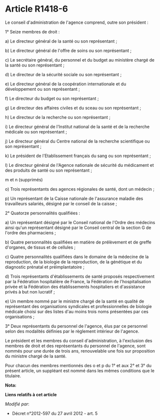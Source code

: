 # Article R1418-6

Le conseil d'administration de l'agence comprend, outre son président : 

1° Seize membres de droit : 

a) Le directeur général de la santé ou son représentant ; 

b) Le directeur général de l'offre de soins ou son représentant ; 

c) Le secrétaire général, du personnel et du budget au ministère chargé de la santé ou son représentant ; 

d) Le directeur de la sécurité sociale ou son représentant ; 

e) Le directeur général de la coopération internationale et du développement ou son représentant ; 

f) Le directeur du budget ou son représentant ; 

g) Le directeur des affaires civiles et du sceau ou son représentant ; 

h) Le directeur de la recherche ou son représentant ; 

i) Le directeur général de l'Institut national de la santé et de la recherche médicale ou son représentant ; 

j) Le directeur général du Centre national de la recherche scientifique ou son représentant ; 

k) Le président de l'Etablissement français du sang ou son représentant ; 

l) Le directeur général de l'Agence nationale de sécurité du médicament et des produits de santé ou son représentant ; 

m et n (supprimés) 

o) Trois représentants des agences régionales de santé, dont un médecin ; 

p) Un représentant de la Caisse nationale de l'assurance maladie des travailleurs salariés, désigné par le conseil de la
caisse ; 

2° Quatorze personnalités qualifiées : 

a) Un représentant désigné par le Conseil national de l'Ordre des médecins ainsi qu'un représentant désigné par le Conseil
central de la section G de l'ordre des pharmaciens ; 

b) Quatre personnalités qualifiées en matière de prélèvement et de greffe d'organes, de tissus et de cellules ; 

c) Quatre personnalités qualifiées dans le domaine de la médecine de la reproduction, de la biologie de la reproduction, de
la génétique et du diagnostic prénatal et préimplantatoire ; 

d) Trois représentants d'établissements de santé proposés respectivement par la Fédération hospitalière de France, la
Fédération de l'hospitalisation privée et la Fédération des établissements hospitaliers et d'assistance privés à but non
lucratif ; 

e) Un membre nommé par le ministre chargé de la santé en qualité de représentant des organisations syndicales et
professionnelles de biologie médicale choisi sur des listes d'au moins trois noms présentées par ces organisations ; 

3° Deux représentants du personnel de l'agence, élus par ce personnel selon des modalités définies par le règlement intérieur
de l'agence. 

Le président et les membres du conseil d'administration, à l'exclusion des membres de droit et des représentants du personnel
de l'agence, sont nommés pour une durée de trois ans, renouvelable une fois sur proposition du ministre chargé de la santé. 

Pour chacun des membres mentionnés des o et p du 1° et aux 2° et 3° du présent article, un suppléant est nommé dans les mêmes
conditions que le titulaire.

**Nota:**



**Liens relatifs à cet article**

_Modifié par_:

  - Décret n°2012-597 du 27 avril 2012 - art. 5
